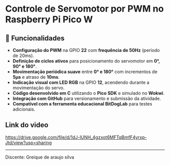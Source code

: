 # Controle de Servomotor por PWM no Raspberry Pi Pico W

## 📌 Funcionalidades

- **Configuração do PWM** na GPIO **22** com **frequência de 50Hz** (período de 20ms).
- **Definição de ciclos ativos** para posicionamento do servomotor em **0°, 90° e 180°**.
- **Movimentação periódica suave** entre **0° e 180°** com incrementos de **5µs** e atraso de **10ms**.
- **Indicação visual com LED RGB** na GPIO **12**, acendendo durante a movimentação do servo.
- **Código desenvolvido em C** utilizando o **Pico SDK** e simulado no **Wokwi**.
- **Integração com GitHub** para versionamento e submissão da atividade.
- **Compatível com a ferramenta educacional BitDogLab** para testes adicionais.

## Link do video

https://drive.google.com/file/d/1dJ-lUNH_4gzxot6MFTqBmfF4yrxp-Jtd/view?usp=sharing

-----------------------------------------------------------------------------------------------------------------------------------------------------------------------------------------------------------------------
Discente: Greique de araujo silva
